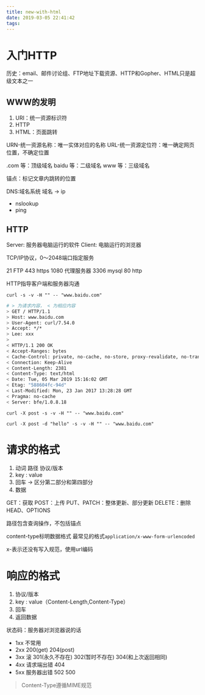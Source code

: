```yaml
---
title: new-with-html
date: 2019-03-05 22:41:42
tags:
---
```


# 入门HTTP

历史：email、邮件讨论组、FTP地址下载资源、HTTP和Gopher、HTML只是超级文本之一

## WWW的发明

1. URI：统一资源标识符
2. HTTP
3. HTML：页面跳转

URN-统一资源名称：唯一实体对应的名称
URL-统一资源定位符：唯一确定网页位置，不确定位置

.com 等：顶级域名
baidu 等：二级域名
www 等：三级域名

锚点：标记文章内跳转的位置

DNS:域名系统  域名 -> ip

* nslookup
* ping

## HTTP

Server: 服务器电脑运行的软件
Client: 电脑运行的浏览器

TCP/IP协议，0～2048端口指定服务

21 FTP 443 https 1080 代理服务器 3306 mysql 80 http

HTTP指导客户端和服务器沟通

`curl -s -v -H "" -- "www.baidu.com"`

```bash
# > 为请求内容， < 为相应内容
> GET / HTTP/1.1
> Host: www.baidu.com
> User-Agent: curl/7.54.0
> Accept: */*
> Lee: xxx
>
< HTTP/1.1 200 OK
< Accept-Ranges: bytes
< Cache-Control: private, no-cache, no-store, proxy-revalidate, no-transform
< Connection: Keep-Alive
< Content-Length: 2381
< Content-Type: text/html
< Date: Tue, 05 Mar 2019 15:16:02 GMT
< Etag: "588604fc-94d"
< Last-Modified: Mon, 23 Jan 2017 13:28:28 GMT
< Pragma: no-cache
< Server: bfe/1.0.8.18
```

`curl -X post -s -v -H "" -- "www.baidu.com"`

`curl -X post -d "hello" -s -v -H "" -- "www.baidu.com"`

# 请求的格式

1. 动词 路径 协议/版本
2. key : value
3. 回车 -> 区分第二部分和第四部分
4. 数据

GET：获取
POST：上传
PUT、PATCH：整体更新、部分更新
DELETE：删除
HEAD、OPTIONS

路径包含查询操作，不包括锚点

content-type标明数据格式
最常见的格式`application/x-www-form-urlencoded`

x-表示还没有写入规范，使用url编码

# 响应的格式

1. 协议/版本
2. key : value（Content-Length,Content-Type）
3. 回车
4. 返回数据

状态码：服务器对浏览器说的话

* 1xx 不常用
* 2xx 200(get) 204(post)
* 3xx 滚 301(永久不存在) 302(暂时不存在) 304(和上次返回相同)
* 4xx 请求端出错 404
* 5xx 服务器出错 502 500

> Content-Type遵循MIME规范